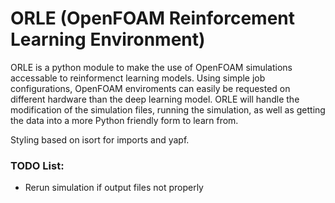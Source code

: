 # ORLE (OpenFOAM Reinforcement Learning Environment)

ORLE is a python module to make the use of OpenFOAM simulations accessable to reinformenct learning models.
Using simple job configurations, OpenFOAM enviroments can easily be requested on different hardware than the deep learning model.
ORLE will handle the modification of the simulation files, running the simulation, as well as getting the data into a more Python friendly form to learn from. 

Styling based on isort for imports and yapf.

### TODO List:
- Rerun simulation if output files not properly 

